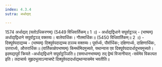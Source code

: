 ```yaml
---
index: 4.3.4
sutra: अर्धाद्यत्

---
```

 1574 अर्धाद्यत् (यतोऽधिकरणम्) (5449 विधिवार्तिकम्॥ 1 ॥) - अर्धाद्यद्विधाने सपूर्वाट्ठञ्ञ् - (भाष्यम्) अर्धाद्यद्विधाने सपूर्वाट्ठञ्ञ् वक्तव्यः। बालेयार्धिकः। गौतमार्धिकः॥ (5450 विधिवार्तिकम्॥ 2 ॥) - दिक्पूर्वपदाद्यच्च - (भाष्यम्) दिक्पूर्वपदाद्यच्च ठञ्ञ्च वक्तव्यः। पूर्वार्ध्यः, पौर्वार्धिकः; दक्षिणार्ध्यः, दाक्षिणार्धिकः, उत्तरार्ध्यः, औत्तरार्धिकः॥ (वार्तिकाक्षेपभाष्यम्) किमर्थमिदमुच्यते, यथान्यास एव दिक्पूर्वपदादर्धादुभयमुच्यते। इदमद्यापूर्वं क्रियते -अर्धाद्यद्विधाने सपूर्वाट्ठञ्ञिति॥ (समाधानभाष्यम्) तद् द्वेष्यं विजानीयात् -सर्वमेव विकल्पत इति। तदाचार्यः सुहृदभूत्वाऽन्वाचष्टे दिक्पूर्वपदादर्धाद्यथान्यासमेव भवतीति॥ 